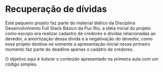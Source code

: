 
# Recuperação de dívidas
Este pequeno projeto faz parte do material diático da Disciplina Desenvolvimento Full Stack Básico da Puc Rio, a idéia inicial do projeto como escopo era realizar cadastro de credores e dívidas relacionadas ao devedor, a amortização dessa dívida e a negativação do devedor, como esse projeto destina-se somente a apresentação inicial nesse primeiro momento faz parte do deadline apenas o cadatro de credores.

O objetivo aqui é ilutsrar o conteúdo apresentado na primeira aula com um código simples.


